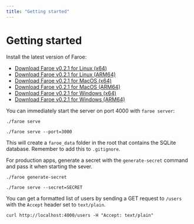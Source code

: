 ```yaml
---
title: "Getting started"
---
```


# Getting started

Install the latest version of Faroe:

- [Download Faroe v0.2.1 for Linux (x64)](https://github.com/faroedev/faroe/releases/download/v0.2.1/linux-amd64.zip)
- [Download Faroe v0.2.1 for Linux (ARM64)](https://github.com/faroedev/faroe/releases/download/v0.2.1/linux-arm64.zip)
- [Download Faroe v0.2.1 for MacOS (x64)](https://github.com/faroedev/faroe/releases/download/v0.2.1/darwin-amd64.zip)
- [Download Faroe v0.2.1 for MacOS (ARM64)](https://github.com/faroedev/faroe/releases/download/v0.2.1/darwin-arm64.zip)
- [Download Faroe v0.2.1 for Windows (x64)](https://github.com/faroedev/faroe/releases/download/v0.2.1/windows-amd64.zip)
- [Download Faroe v0.2.1 for Windows (ARM64)](https://github.com/faroedev/faroe/releases/download/v0.2.1/windows-arm64.zip)

You can immediately start the server on port 4000 with `faroe server`:

```
./faroe serve

./faroe serve --port=3000
```

This will create a `faroe_data` folder in the root that contains the SQLite database. Remember to add this to `.gitignore`.

For production apps, generate a secret with the `generate-secret` command and pass it when starting the sever.

```
./faroe generate-secret
```

```
./faroe serve --secret=SECRET
```

You can get a formatted list of users by sending a GET request to `/users` with the `Accept` header set to `text/plain`.

```
curl http://localhost:4000/users -H "Accept: text/plain"
```